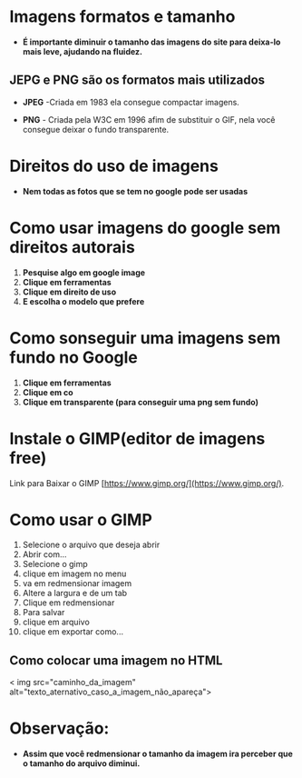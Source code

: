 # Imagens formatos e tamanho
* **É importante diminuir o tamanho das imagens do site para deixa-lo mais leve, ajudando na fluidez.**

## JEPG e PNG  são os formatos mais utilizados  

* **JPEG** -Criada em 1983 ela consegue compactar imagens.

* **PNG** - Criada pela W3C em 1996 afim de substituir o GIF, nela você consegue deixar o fundo transparente.

# Direitos do uso de imagens

* **Nem todas as fotos que se tem no google pode ser usadas**

#  Como usar imagens do google sem direitos autorais 

1. **Pesquise algo em google image**
2. **Clique em ferramentas**
3. **Clique em direito de uso**
4. **E escolha o modelo que prefere**

# Como sonseguir uma imagens sem fundo no Google

1. **Clique em ferramentas**
2. **Clique em co**
3. **Clique em transparente (para conseguir uma png sem fundo)** 


# Instale o GIMP(editor de imagens free)
Link para Baixar o GIMP [https://www.gimp.org/](https://www.gimp.org/).
# Como usar o GIMP

1. Selecione o arquivo que deseja abrir 
1. Abrir com...
1. Selecione o gimp 
1. clique em imagem no menu
1. va em redmensionar imagem 
1. Altere a largura e de um tab
1. Clique em redmensionar 
1. Para salvar 
  1. clique em arquivo 
  1. clique em exportar como...


## Como colocar uma imagem no HTML 
   < img src="caminho_da_imagem" alt="texto_aternativo_caso_a_imagem_não_apareça"> 



# Observação:
* **Assim que você redmensionar o tamanho da imagem ira perceber que o tamanho do arquivo diminui.**